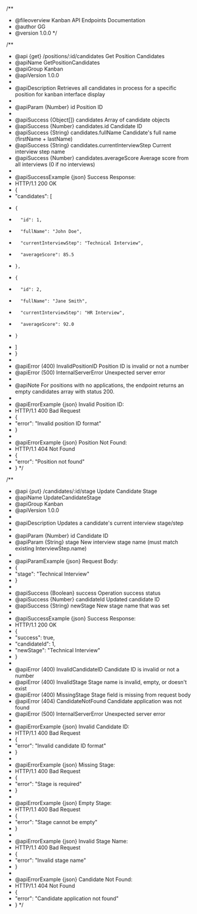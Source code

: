 /**
 * @fileoverview Kanban API Endpoints Documentation
 * @author GG
 * @version 1.0.0
 */

/**
 * @api {get} /positions/:id/candidates Get Position Candidates
 * @apiName GetPositionCandidates
 * @apiGroup Kanban
 * @apiVersion 1.0.0
 *
 * @apiDescription Retrieves all candidates in process for a specific position for kanban interface display
 *
 * @apiParam {Number} id Position ID
 *
 * @apiSuccess {Object[]} candidates Array of candidate objects
 * @apiSuccess {Number} candidates.id Candidate ID
 * @apiSuccess {String} candidates.fullName Candidate's full name (firstName + lastName)
 * @apiSuccess {String} candidates.currentInterviewStep Current interview step name
 * @apiSuccess {Number} candidates.averageScore Average score from all interviews (0 if no interviews)
 *
 * @apiSuccessExample {json} Success Response:
 * HTTP/1.1 200 OK
 * {
 *   "candidates": [
 *     {
 *       "id": 1,
 *       "fullName": "John Doe",
 *       "currentInterviewStep": "Technical Interview",
 *       "averageScore": 85.5
 *     },
 *     {
 *       "id": 2,
 *       "fullName": "Jane Smith",
 *       "currentInterviewStep": "HR Interview",
 *       "averageScore": 92.0
 *     }
 *   ]
 * }
 *
 * @apiError (400) InvalidPositionID Position ID is invalid or not a number
 * @apiError (500) InternalServerError Unexpected server error
 *
 * @apiNote For positions with no applications, the endpoint returns an empty candidates array with status 200.
 *
 * @apiErrorExample {json} Invalid Position ID:
 * HTTP/1.1 400 Bad Request
 * {
 *   "error": "Invalid position ID format"
 * }
 *
 * @apiErrorExample {json} Position Not Found:
 * HTTP/1.1 404 Not Found
 * {
 *   "error": "Position not found"
 * }
 */

/**
 * @api {put} /candidates/:id/stage Update Candidate Stage
 * @apiName UpdateCandidateStage
 * @apiGroup Kanban
 * @apiVersion 1.0.0
 *
 * @apiDescription Updates a candidate's current interview stage/step
 *
 * @apiParam {Number} id Candidate ID
 * @apiParam {String} stage New interview stage name (must match existing InterviewStep.name)
 *
 * @apiParamExample {json} Request Body:
 * {
 *   "stage": "Technical Interview"
 * }
 *
 * @apiSuccess {Boolean} success Operation success status
 * @apiSuccess {Number} candidateId Updated candidate ID
 * @apiSuccess {String} newStage New stage name that was set
 *
 * @apiSuccessExample {json} Success Response:
 * HTTP/1.1 200 OK
 * {
 *   "success": true,
 *   "candidateId": 1,
 *   "newStage": "Technical Interview"
 * }
 *
 * @apiError (400) InvalidCandidateID Candidate ID is invalid or not a number
 * @apiError (400) InvalidStage Stage name is invalid, empty, or doesn't exist
 * @apiError (400) MissingStage Stage field is missing from request body
 * @apiError (404) CandidateNotFound Candidate application was not found
 * @apiError (500) InternalServerError Unexpected server error
 *
 * @apiErrorExample {json} Invalid Candidate ID:
 * HTTP/1.1 400 Bad Request
 * {
 *   "error": "Invalid candidate ID format"
 * }
 *
 * @apiErrorExample {json} Missing Stage:
 * HTTP/1.1 400 Bad Request
 * {
 *   "error": "Stage is required"
 * }
 *
 * @apiErrorExample {json} Empty Stage:
 * HTTP/1.1 400 Bad Request
 * {
 *   "error": "Stage cannot be empty"
 * }
 *
 * @apiErrorExample {json} Invalid Stage Name:
 * HTTP/1.1 400 Bad Request
 * {
 *   "error": "Invalid stage name"
 * }
 *
 * @apiErrorExample {json} Candidate Not Found:
 * HTTP/1.1 404 Not Found
 * {
 *   "error": "Candidate application not found"
 * }
 */
